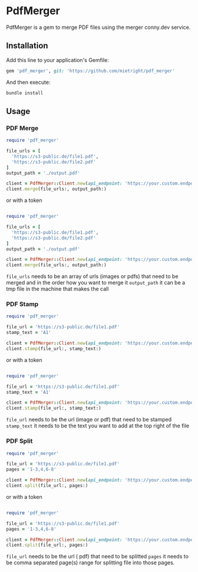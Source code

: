 # PdfMerger

PdfMerger is a gem to merge PDF files using the merger conny.dev service.

## Installation

Add this line to your application's Gemfile:

```ruby
gem 'pdf_merger', git: 'https://github.com/mietright/pdf_merger'
```

And then execute:

```sh
bundle install
```

## Usage

### PDF Merge

```ruby
require 'pdf_merger'

file_urls = [
  'https://s3-public.de/file1.pdf',
  'https://s3-public.de/file2.pdf'
]
output_path = './output.pdf'

client = PdfMerger::Client.new(api_endpoint: 'https://your.custom.endpoint')
client.merge(file_urls:, output_path:)
```

or with a token

```ruby

require 'pdf_merger'

file_urls = [
  'https://s3-public.de/file1.pdf',
  'https://s3-public.de/file2.pdf'
]
output_path = './output.pdf'

client = PdfMerger::Client.new(api_endpoint: 'https://your.custom.endpoint', api_token: 'the-token')
client.merge(file_urls:, output_path:)
```

`file_urls` needs to be an array of urls (images or pdfs) that need to be merged and in the order how you want to merge it
`output_path` it can be a tmp file in the machine that makes the call


### PDF Stamp

```ruby
require 'pdf_merger'

file_url = 'https://s3-public.de/file1.pdf'
stamp_text = 'A1'

client = PdfMerger::Client.new(api_endpoint: 'https://your.custom.endpoint')
client.stamp(file_url:, stamp_text:)
```

or with a token

```ruby

require 'pdf_merger'

file_url = 'https://s3-public.de/file1.pdf'
stamp_text = 'A1'

client = PdfMerger::Client.new(api_endpoint: 'https://your.custom.endpoint', api_token: 'the-token')
client.stamp(file_url:, stamp_text:)
```

`file_url` needs to be the url (image or pdf) that need to be stamped
`stamp_text` it needs to be the text you want to add at the top right of the file

### PDF Split

```ruby
require 'pdf_merger'

file_url = 'https://s3-public.de/file1.pdf'
pages = '1-3,4,6-8'

client = PdfMerger::Client.new(api_endpoint: 'https://your.custom.endpoint')
client.split(file_url:, pages:)
```

or with a token

```ruby

require 'pdf_merger'

file_url = 'https://s3-public.de/file1.pdf'
pages = '1-3,4,6-8'

client = PdfMerger::Client.new(api_endpoint: 'https://your.custom.endpoint', api_token: 'the-token')
client.split(file_url:, pages:)
```

`file_url` needs to be the url ( pdf) that need to be splitted
`pages` it needs to be comma separated page(s) range for splitting file into those pages.
